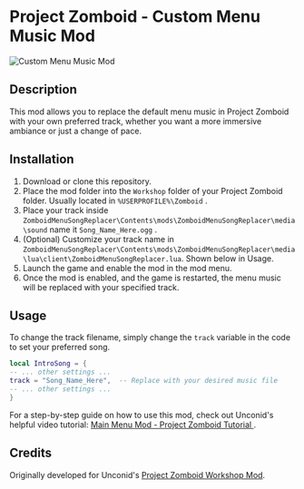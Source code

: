 # Project Zomboid - Custom Menu Music Mod

![Custom Menu Music Mod](https://i.imgur.com/i0ERTUG.png)

## Description

This mod allows you to replace the default menu music in Project Zomboid with your own preferred track, whether you want a more immersive ambiance or just a change of pace.

## Installation

1. Download or clone this repository.
2. Place the mod folder into the `Workshop` folder of your Project Zomboid folder. Usually located in `%USERPROFILE%\Zomboid` .
3. Place your track inside `ZomboidMenuSongReplacer\Contents\mods\ZomboidMenuSongReplacer\media\sound` name it `Song_Name_Here.ogg` .
4. (Optional) Customize your track name in `ZomboidMenuSongReplacer\Contents\mods\ZomboidMenuSongReplacer\media\lua\client\ZomboidMenuSongReplacer.lua`.  Shown below in Usage.
5. Launch the game and enable the mod in the mod menu.
6. Once the mod is enabled, and the game is restarted, the menu music will be replaced with your specified track.

## Usage

To change the track filename, simply change the `track` variable in the code to set your preferred song.

```lua
local IntroSong = {
-- ... other settings ...
track = "Song_Name_Here",  -- Replace with your desired music file
-- ... other settings ...
}
```

For a step-by-step guide on how to use this mod, check out Unconid's helpful video tutorial: [Main Menu Mod - Project Zomboid Tutorial
](https://www.youtube.com/watch?v=a7LOA6W-R7A).

## Credits

Originally developed for Unconid's [Project Zomboid Workshop Mod](https://steamcommunity.com/sharedfiles/filedetails/?id=3124189338).
